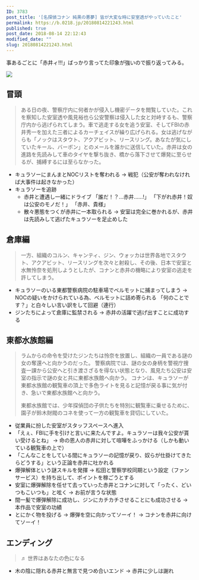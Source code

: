 ```yaml
---
ID: 3783
post_title: '[名探偵コナン 純黒の悪夢] 皆が大変な時に安室透がやっていたこと'
permalink: https://b.0218.jp/20180814221243.html
published: true
post_date: 2018-08-14 22:12:43
modified_date: ""
slug: 20180814221243.html
---
```

事あるごとに「赤井ィ!!!」ばっかり言ってた印象が強いので振り返ってみる。

<img src="https://images-na.ssl-images-amazon.com/images/I/71Bf-2cTr6L._SL1500_CR60,90,1300,380_.jpg">

<!--more-->

## 冒頭

> ある日の夜、警察庁内に何者かが侵入し機密データを閲覧していた。これを察知した安室透や風見裕也ら公安警察は侵入した女と対峙するも、警察庁内から逃げられてしまう。車で逃走する女を追う安室、そしてFBIの赤井秀一を加えた三者によるカーチェイスが繰り広げられる。女は逃げながらも「ノックはスタウト、アクアビット、リースリング。あなたが気にしていたキール、バーボン」とのメールを誰かに送信していた。赤井は女の進路を先読みして車のタイヤを撃ち抜き、橋から落下させて爆発に至らせるが、捕縛するには至らなかった。

- キュラソーにまんまとNOCリストを奪われる
→ 戦犯（公安が奪われなければ大事件は起きなかった）
- キュラソーを追跡
    - 赤井と遭遇し一緒にドライブ
      「誰だ！？…赤井……!」
      「下がれ赤井！奴は公安のモノだ！」
      「赤井、貴様」
    - 散々悪態をつくが赤井に一本取られる
      → 安室は完全に巻かれるが、赤井は先読みして逃げたキュラソーを足止めした


## 倉庫編

> 一方、組織のコルン、キャンティ、ジン、ウォッカは世界各地でスタウト、アクアビット、リースリングを次々と射殺し、その後、日本で安室と水無怜奈を処刑しようとしたが、コナンと赤井の機略により安室の逃走を許してしまう。

- キュラソーのいる東都警察病院の駐車場でベルモットに捕まってしまう
→ NOCの疑いをかけられている為、ベルモットに詰め寄られる
「何のことです？」と白々しい言い訳をして回避（連行）
- ジンたちによって倉庫に監禁される
→ 赤井の活躍で逃げ出すことに成功する


## 東都水族館編

> ラムからの命令を受けたジンたちは怜奈を放置し、組織の一員である謎の女の奪還へと向かうのだった。 
> 警察病院では、謎の女の身柄を警視庁捜査一課から公安へと引き渡さざるを得ない状態となり、風見たち公安は安室の指示で謎の女と共に東都水族館へ向かう。
> コナンは、キュラソーが東都水族館の観覧車の頂上で多色ライトを見ると記憶が戻る事に気が付き、急いで東都水族館へと向かう。
>
> 東都水族館では、少年探偵団の子供たちを特別に観覧車に乗せるために、園子が鈴木財閥のコネを使って一方の観覧車を貸切にしていた。

- 従業員に扮した安室がスタッフスペースへ進入
- 「えぇ、FBIに手を引けと言いに来たんですよ。キュラソーは我々公安が貰い受けるとね」
 → 命の恩人の赤井に対して喧嘩をふっかける（しかも動いている観覧車の上で）
- 「こんなことをしている間にキュラソーの記憶が戻り、奴らが仕掛けてきたらどうする」という正論を赤井に吐かれる
- 爆弾解体という謎スキルを発揮
→ 松田と警察学校同期という設定（ファンサービス）を持ち出して、ポイントを稼ごうとする
- 安室に爆弾解除を任せて去っていった赤井とコナンに対して「ったく、どいつもこいつも」と呟く
→ お前が言うな状態
- 間一髪で爆弾解除に成功し、ジンにカチカチさせることにも成功させる
→ 本作品で安室の功績
- とにかく物を投げる
→ 爆弾を空に向かってソーイ！
→ コナンを赤井に向けてソーイ！

## エンディング

> ♬ 世界はあなたの色になる

- 木の陰に隠れる赤井と無言で見つめ合いエンド
→ 赤井に少しは謝れ